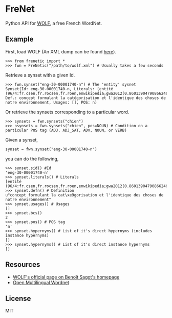 # FreNet

Python API for [WOLF](http://alpage.inria.fr/~sagot/wolf-en.html), a free French WordNet.

## Example

First, load WOLF (An XML dump can be found [here](http://alpage.inria.fr/~sagot/wolf-en.html)).

```
>>> from frenetic import *
>>> fwn = FreNetic("/path/to/wolf.xml") # Usually takes a few seconds
```

Retrieve a synset with a given Id.

```
>>> fwn.synset("eng-30-00001740-n") # The 'entity' sysnet
Synset(Id: eng-30-00001740-n, Literals: [entité (96/4:fr.csen,fr.rocsen,fr.roen,enwikipedia;gwa2012(0.86013904790866246852);lrec12mllexwn(1.548);ManVal2012OK)], Def.: concept formulant la catégorisation et l'identique des choses de notre environnement, Usages: [], POS: n)
```

Or retrieve the synsets corresponding to a particular word.

```
>>> synsets = fwn.synsets("chien")
>>> nsynsets = fwn.synsets("chien", pos=NOUN) # Condition on a particular POS tag (ADJ, ADJ_SAT, ADV, NOUN, or VERB)
```

Given a synset,

```
synset = fwn.synset("eng-30-00001740-n")
```

you can do the following,

```
>>> synset.sid() #Id
'eng-30-00001740-n'
>>> synset.literals() # Literals
[entité (96/4:fr.csen,fr.rocsen,fr.roen,enwikipedia;gwa2012(0.86013904790866246852);lrec12mllexwn(1.548);ManVal2012OK)]
>>> synset.defn() # Definition
u"concept formulant la cat\xe9gorisation et l'identique des choses de notre environnement"
>>> synset.usages() # Usages
[]
>>> synset.bcs()
2
>>> synset.pos() # POS tag
'n'
>>> synset.hypernyms() # List of it's direct hypernyms (includes instance hypernyms)
[]
>>> synset.hypernyms() # List of it's direct instance hypernyms
[]
```

## Resources

* [WOLF's official page on Benoît Sagot's homepage](http://alpage.inria.fr/~sagot/wolf-en.html)
* [Open Multilingual Wordnet](http://compling.hss.ntu.edu.sg/omw/)

## License

MIT
